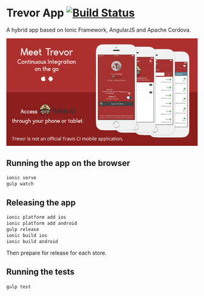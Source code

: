 Trevor App [![Build Status](https://magnum.travis-ci.com/ekonstantinidis/travis-mobile.svg?token=9QR4ewbqbkEmHps6q5sq&branch=master)](https://magnum.travis-ci.com/ekonstantinidis/travis-mobile)
=====================
A hybrid app based on Ionic Framework, AngularJS and Apache Cordova.

![Trevor App](www/images/press.png)

## Running the app on the browser

    ionic serve
    gulp watch


## Releasing the app

    ionic platform add ios
    ionic platform add android
    gulp release
    ionic build ios
    ionic build android

Then prepare for release for each store.


## Running the tests

    gulp test
